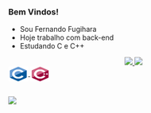 ### Bem Vindos!

- Sou Fernando Fugihara
- Hoje trabalho com back-end
- Estudando C e C++

<div align="center">
  <a href="https://github.com/fernandofugihara">
  <img height="180em" src="https://github-readme-stats.vercel.app/api?username=fernandofugihara&show_icons=true&theme=dark&include_all_commits=true&count_private=true"/>
  <img height="180em" src="https://github-readme-stats.vercel.app/api/top-langs/?username=fernandofugihara&layout=compact&langs_count=7&theme=dark"/>
  
    
</div>
<img align="center" alt="Fernando-C" height="30" width="40" src="https://raw.githubusercontent.com/devicons/devicon/master/icons/c/c-original.svg">
<img align="center" alt="Fernando-Cplusplus" height="30" width="40" src="https://raw.githubusercontent.com/devicons/devicon/master/icons/cplusplus/cplusplus-original.svg">

  ##
  
  </div>
   <a href = "mailto:fernandokenzao@gmail.com"><img src="https://img.shields.io/badge/-Gmail-%23333?style=for-the-badge&logo=gmail&logoColor=white" target="_blank"></a>
  </div>
